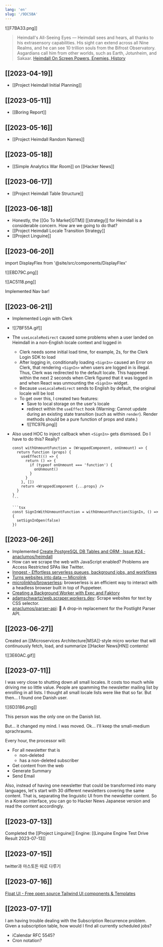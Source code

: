 ```yaml
---
lang: 'en'
slug: '/9DC5BA'
---
```


![[F7BA33.png]]

> Heimdall's All-Seeing Eyes — Heimdall sees and hears, all thanks to his extrasensory capabilities. His sight can extend across all Nine Realms, and he can see 10 trillion souls from the Bifrost Observatory. Asgardians call him from other worlds, such as Earth, Jotunheim, and Sakaar. [Heimdall On Screen Powers, Enemies, History](https://www.marvel.com/characters/heimdall/on-screen)

## [[2023-04-19]]

- [[Project Heimdall Initial Planning]]

## [[2023-05-11]]

- [[Boring Report]]

## [[2023-05-16]]

- [[Project Heimdall Random Names]]

## [[2023-05-18]]

- [[Simple Analytics War Room]] on [[Hacker News]]

## [[2023-06-17]]

- [[Project Heimdall Table Structure]]

## [[2023-06-18]]

- Honestly, the [[Go To Market|GTM]] [[strategy]] for Heimdall is a considerable concern. How are we going to do that?
- [[Project Heimdall Locale Transition Strategy]]
- [[Project Linguine]]

## [[2023-06-20]]

import DisplayFlex from '@site/src/components/DisplayFlex'

<DisplayFlex>

![[EBD79C.png]]

![[AC5118.png]]

</DisplayFlex>

Implemented Nav bar!

## [[2023-06-21]]

- Implemented Login with Clerk
- ![[7BF55A.gif]]
- The `useLocaleRedirect` caused some problems when a user landed on Heimdall in a non-English locale context and logged in
  - Clerk needs some initial load time, for example, 2s, for the Clerk Login SDK to load
  - After logging in, conditionally loading `<SignIn>` caused an Error on Clerk, that rendering `<SignIn>` when users are logged in is illegal. Thus, Clerk was redirected to the default locale. This happened within the next 2 seconds when Clerk figured that it was logged in and when React was unmounting the `<SignIn>` widget.
  - Because `useLocaleRedirect` sends to English by default, the original locale will be lost
  - To get over this, I created two features:
    - Save to local storage on the user's locale
    - redirect within the `useEffect` hook (Warning: Cannot update during an existing state transition (such as within `render`). Render methods should be a pure function of props and state.)
    - ![[11C976.png]]
- Also used HOC to inject callback when `<SignIn>` gets dismissed. Do I have to do this? Really?

  ````tsx
  const withUnmountFunction = (WrappedComponent, onUnmount) => {
    return function (props) {
      useEffect(() => {
        return () => {
          if (typeof onUnmount === 'function') {
            onUnmount()
          }
        }
      }, [])
      return <WrappedComponent {...props} />
    }
  }
  ```

  ```tsx
  const SignInWithUnmountFunction = withUnmountFunction(SignIn, () => {
    setSignInOpen(false)
  })
  ````

## [[2023-06-26]]

- Implemented [Create PostgreSQL DB Tables and ORM · Issue #24 · anaclumos/heimdall](https://github.com/anaclumos/heimdall/issues/24)
- How can we scrape the web with JavaScript enabled? Problems are Access Restricted SPAs like Twitter.
- [Inngest - Effortless serverless queues, background jobs, and workflows](https://www.inngest.com/)
- [Turns websites into data — Microlink](https://microlink.io/)
- [microlinkhq/browserless](https://github.com/microlinkhq/browserless): browserless is an efficient way to interact with a headless browser built in top of Puppeteer.
- [Creating a Background Worker with Exec and Faktory](https://redwoodjs.com/docs/how-to/creating-a-background-worker-with-exec-and-faktory)
- [adamschwartz/web.scraper.workers.dev](https://github.com/adamschwartz/web.scraper.workers.dev): Scrape websites for text by CSS selector.
- [anaclumos/parser-api](https://github.com/anaclumos/parser-api): 🚀 A drop-in replacement for the Postlight Parser API.

## [[2023-06-27]]

Created an [[Microservices Architecture|MSA]]-style micro worker that will continuously fetch, load, and summarize [[Hacker News|HN]] contents!

![[3E60AC.gif]]

## [[2023-07-11]]

I was very close to shutting down all small locales. It costs too much while driving me so little value. People are spamming the newsletter mailing list by enrolling in all lists. I thought all small locale lists were like that so far. But then... I found one Danish user.

![[6D3186.png]]

This person was the only one on the Danish list.

But... it changed my mind. I was moved. Ok... I'll keep the small-medium sprachraums.

Every hour, the processor will:

- For all newsletter that is
  - non-deleted
  - has a non-deleted subscriber
- Get content from the web
- Generate Summary
- Send Email

Also, instead of having one newsletter that could be transformed into many languages, let's start with 30 different newsletters covering the same content. That is, separating the linguistic UI from the newsletter content. So in a Korean interface, you can go to Hacker News Japanese version and read the content accordingly.

## [[2023-07-13]]

Completed the [[Project Linguine]] Engine: [[Linguine Engine Test Drive Result 2023-07-13]]

## [[2023-07-15]]

twitter과 마스토돈 따로 다루기

## [[2023-07-16]]

[Float UI - Free open source Tailwind UI components & Templates](https://floatui.com/)

## [[2023-07-17]]

I am having trouble dealing with the Subscription Recurrence problem. Given a subscription table, how would I find all currently scheduled jobs?

- iCalendar RFC 5545?
- Cron notation?

